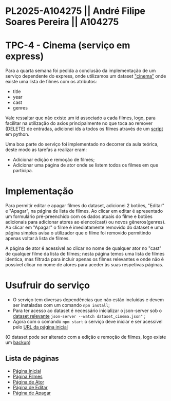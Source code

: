 # PL2025-A104275 ||  André Filipe Soares Pereira || A104275
# TPC-4 -  Cinema (serviço em express)


Para a quarta semana foi pedida a conclusão da implementação de um serviço dependente do express, onde utilizamos um dataset ["cinema"](https://github.com/AndrePereira123/EngWeb2025-A104275/blob/main/TPC4/dataset_inicial.json) onde existe uma lista de filmes com os atributos:
 - title 
 - year
 - cast
 - genres

Vale ressaltar que não existe um id associado a cada filmes, logo, para facilitar na utilização do axios principalmente no que toca ao remover (DELETE) de entradas, adicionei ids a todos os filmes através de um [script](https://github.com/AndrePereira123/EngWeb2025-A104275/blob/main/TPC4/add_id_json.py) em python.

Uma boa parte do serviço foi implementado no decorrer da aula teórica, deste modo as tarefas a realizar eram:
 - Adicionar edição e remoção de filmes;
 - Adicionar uma página de ator onde se listem todos os filmes em que participa.

# Implementação

Para permitir editar e apagar filmes do dataset, adicionei 2 botões, "Editar" e "Apagar", na página de lista de filmes. Ao clicar em editar é apresentado um formulário pré-preenchido com os dados atuais do filme e botões adicionais para adicionar atores ao elenco(cast) ou novos gêneros(genres). Ao clicar em "Apagar" o filme é imediatamente removido do dataset e uma página simples avisa o utilizador que o filme foi removido permitindo apenas voltar à lista de filmes. 

A página de ator é acessível ao clicar no nome de qualquer ator no "cast" de qualquer filme da lista de filmes; nesta página temos uma lista de filmes identica, mas filtrada para incluir apenas os filmes relevantes e onde não é possível clicar no nome de atores para aceder às suas respetivas páginas.

# Usufruir do serviço

 - O serviço tem diversas dependências que não estão incluídas e devem ser instaladas com um comando ```npm install```;
 - Para ter acesso ao dataset é necessário inicializar o json-server sob o [dataset relevante]() ``` json-server --watch dataset_cinema.json" ``` ;
 - Agora com o comando ```npm start``` o serviço deve iniciar e ser acessível pelo [URL da página inicial](http://localhost:2510)

(O dataset pode ser alterado com a edição e remoção de filmes, logo existe um [backup](https://github.com/AndrePereira123/EngWeb2025-A104275/blob/main/TPC4/dataset_inicial.json))

## Lista de páginas

 - [Página Inicial](https://andrepereira123.github.io/EngWeb2025-A104275/paginas_tpc4/inicio.html)
 - [Página Filmes](https://andrepereira123.github.io/EngWeb2025-A104275/paginas_tpc4/lista_filmes.htm)
 - [Página de Ator](https://andrepereira123.github.io/EngWeb2025-A104275/paginas_tpc4/arnold.htm)
 - [Página de Editar](https://andrepereira123.github.io/EngWeb2025-A104275/paginas_tpc4/editar.htm)
 - [Página de Apagar](https://andrepereira123.github.io/EngWeb2025-A104275/paginas_tpc4/apagar.htm)
